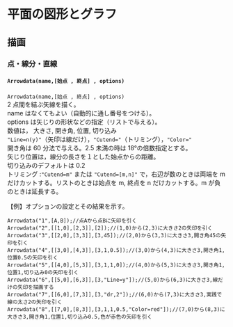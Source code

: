 # 平面の図形とグラフ  
## 描画  
### 点・線分・直線  
#### `Arrowdata(name,[始点 , 終点] , options)`  
`Arrowdata(name,[始点 , 終点] , options)`  
2 点間を結ぶ矢線を描く。  
name はなくてもよい（自動的に通し番号をつける）。  
options は矢じりの形状などの指定（リストで与える）。  
数値は， 大きさ, 開き角, 位置, 切り込み  
`"Line=n(y)"`（矢印は線だけ），`"Cutend="`（トリミング），`"Color="`  
開き角は 60 分法で与える。2.5 未満の時は 18°の倍数指定とする。  
矢じり位置は，線分の長さを１とした始点からの距離。  
切り込みのデフォルトは 0.2  
トリミング :`"Cutend=m"` または `"Cutend=[m,n]"` で，右辺が数のときは両端を m だけカットする。リストのときは始点を m, 終点を n だけカットする。m が負のときは延長する。  
  
【例】オプションの設定とその結果を示す。  
```  
Arrowdata("1",[A,B]);//点Aから点Bに矢印を引く  
Arrowdata("2",[[1,0],[2,3]],[2]);//(1,0)から(2,3)に大きさ2の矢印を引く  
Arrowdata("3",[[2,0],[3,3]],[3,45]);//(2,0)から(3,3)に大きさ3,開き角45の矢印を引く  
Arrowdata("4",[[3,0],[4,3]],[3,1,0.5]);//(3,0)から(4,3)に大きさ3,開き角1,位置0.5の矢印を引く  
Arrowdata("5",[[4,0],[5,3]],[3,1,1,0]);//(4,0)から(5,3)に大きさ3,開き角1,位置1,切り込み0の矢印を引く  
Arrowdata("6",[[5,0],[6,3]],[3,"Line=y"]);//(5,0)から(6,3)に大きさ3,線だけの矢印を描画する  
Arrowdata("7",[[6,0],[7,3]],[3,"dr,2"]);//(6,0)から(7,3)に大きさ3,実践で線の太さ2の矢印を引く  
Arrowdata("8",[[7,0],[8,3]],[3,1,1,0.5,"Color=red"]);//(7,0)から(8,3)に大きさ3,開き角1,位置1,切り込み0.5,色が赤色の矢印を引く  
```
